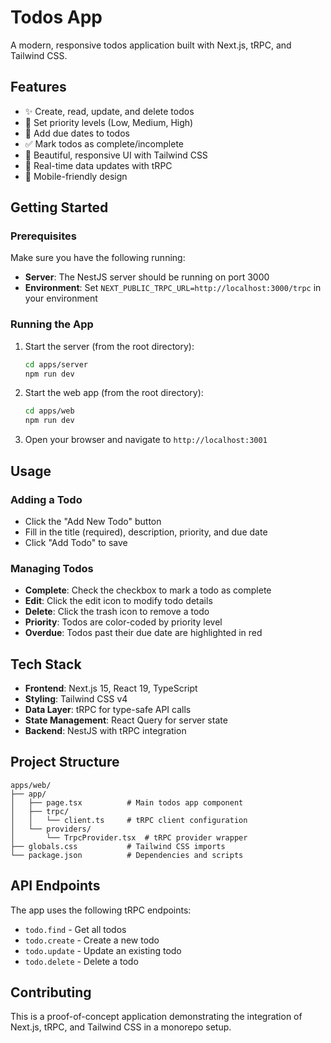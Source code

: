 # Todos App

A modern, responsive todos application built with Next.js, tRPC, and Tailwind CSS.

## Features

- ✨ Create, read, update, and delete todos
- 🎯 Set priority levels (Low, Medium, High)
- 📅 Add due dates to todos
- ✅ Mark todos as complete/incomplete
- 🎨 Beautiful, responsive UI with Tailwind CSS
- 🔄 Real-time data updates with tRPC
- 📱 Mobile-friendly design

## Getting Started

### Prerequisites

Make sure you have the following running:

- **Server**: The NestJS server should be running on port 3000
- **Environment**: Set `NEXT_PUBLIC_TRPC_URL=http://localhost:3000/trpc` in your environment

### Running the App

1. Start the server (from the root directory):

   ```bash
   cd apps/server
   npm run dev
   ```

2. Start the web app (from the root directory):

   ```bash
   cd apps/web
   npm run dev
   ```

3. Open your browser and navigate to `http://localhost:3001`

## Usage

### Adding a Todo

- Click the "Add New Todo" button
- Fill in the title (required), description, priority, and due date
- Click "Add Todo" to save

### Managing Todos

- **Complete**: Check the checkbox to mark a todo as complete
- **Edit**: Click the edit icon to modify todo details
- **Delete**: Click the trash icon to remove a todo
- **Priority**: Todos are color-coded by priority level
- **Overdue**: Todos past their due date are highlighted in red

## Tech Stack

- **Frontend**: Next.js 15, React 19, TypeScript
- **Styling**: Tailwind CSS v4
- **Data Layer**: tRPC for type-safe API calls
- **State Management**: React Query for server state
- **Backend**: NestJS with tRPC integration

## Project Structure

```
apps/web/
├── app/
│   ├── page.tsx          # Main todos app component
│   ├── trpc/
│   │   └── client.ts     # tRPC client configuration
│   └── providers/
│       └── TrpcProvider.tsx  # tRPC provider wrapper
├── globals.css           # Tailwind CSS imports
└── package.json          # Dependencies and scripts
```

## API Endpoints

The app uses the following tRPC endpoints:

- `todo.find` - Get all todos
- `todo.create` - Create a new todo
- `todo.update` - Update an existing todo
- `todo.delete` - Delete a todo

## Contributing

This is a proof-of-concept application demonstrating the integration of Next.js, tRPC, and Tailwind CSS in a monorepo setup.
